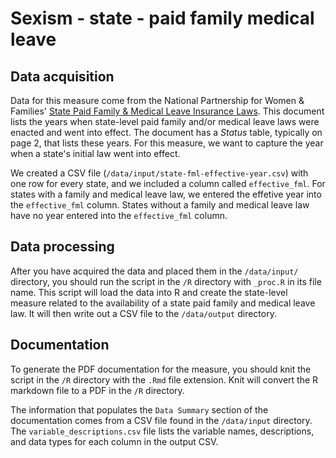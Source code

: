 # Sexism - state - paid family medical leave
## Data acquisition
Data for this measure come from the National Partnership for Women & Families' [State Paid Family & Medical Leave Insurance Laws](https://www.nationalpartnership.org/our-work/resources/economic-justice/paid-leave/state-paid-family-leave-laws.pdf). This document lists the years when state-level paid family and/or medical leave laws were enacted and went into effect. The document has a _Status_ table, typically on page 2, that lists these years. For this measure, we want to capture the year when a state's initial law went into effect. 

We created a CSV file (`/data/input/state-fml-effective-year.csv`) with one row for every state, and we included a column called `effective_fml`. For states with a family and medical leave law, we entered the effetive year into the `effective_fml` column. States without a family and medical leave law have no year entered into the `effective_fml` column.

## Data processing
After you have acquired the data and placed them in the `/data/input/` directory, you should run the script in the `/R` directory with `_proc.R` in its file name. This script will load the data into R and create the state-level measure related to the availability of a state paid family and medical leave law. It will then write out a CSV file to the `/data/output` directory. 

## Documentation
To generate the PDF documentation for the measure, you should knit the script in the `/R` directory with the `.Rmd` file extension. Knit will convert the R markdown file to a PDF in the `/R` directory. 

The information that populates the `Data Summary` section of the documentation comes from a CSV file found in the `/data/input` directory. The `variable_descriptions.csv` file lists the variable names, descriptions, and data types for each column in the output CSV. 

